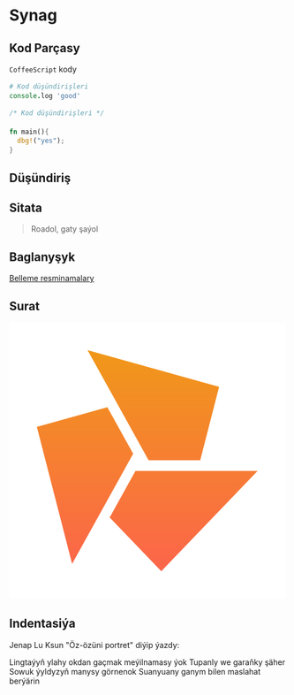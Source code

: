 [Markdown 全局注释]:#

# Synag

## Kod Parçasy

`CoffeeScript` kody

```coffee
# Kod düşündirişleri
console.log 'good'


```

```rust
/* Kod düşündirişleri */

fn main(){
  dbg!("yes");
}
```

## Düşündiriş

<!-- HTML 注释 --> 

<!-- 多行注释 --> 

## Sitata

> Roadol, gaty şaýol

## Baglanyşyk

[Belleme resminamalary](https://github.com/xxai-art/xxai-art-md)

## Surat

![xxAI.Art markasynyň şahsyýeti](https://raw.githubusercontent.com/xxai-art/web/main/file/svg/logo.svg)

## Indentasiýa

Jenap Lu Ksun "Öz-özüni portret" diýip ýazdy:

  Lingtaýyň ylahy okdan gaçmak meýilnamasy ýok
  Tupanly we garaňky şäher
  Sowuk ýyldyzyň manysy görnenok
  Suanyuany ganym bilen maslahat berýärin



